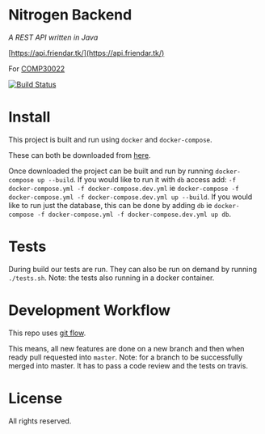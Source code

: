 # Nitrogen Backend

_A REST API written in Java_

[https://api.friendar.tk/](https://api.friendar.tk/)

For [COMP30022](https://handbook.unimelb.edu.au/2017/subjects/comp30022/)

[![Build Status](https://travis-ci.com/COMP30022/Nitrogen-BackEnd.svg?token=p8yLcFuVj6kMWC4pZF7s&branch=master)](https://travis-ci.com/COMP30022/Nitrogen-BackEnd)


# Install

This project is built and run using `docker` and `docker-compose`.

These can both be downloaded from [here](https://docker.com). 

Once downloaded the project can be built and run by running `docker-compose up --build`.
If you would like to run it with `db` access add: `-f docker-compose.yml -f docker-compose.dev.yml` ie `docker-compose -f docker-compose.yml -f docker-compose.dev.yml up --build`.
If you would like to run just the database, this can be done by adding `db` ie `docker-compose -f docker-compose.yml -f docker-compose.dev.yml up db`.


# Tests

During build our tests are run.
They can also be run on demand by running `./tests.sh`. Note: the tests also running in a docker container.

# Development Workflow

This repo uses [git flow](http://nvie.com/posts/a-successful-git-branching-model/).

This means, all new features are done on a new branch and then when ready pull requested into `master`. 
Note: for a branch to be successfully merged into master. It has to pass a code review and the tests on travis.

# License

All rights reserved.
